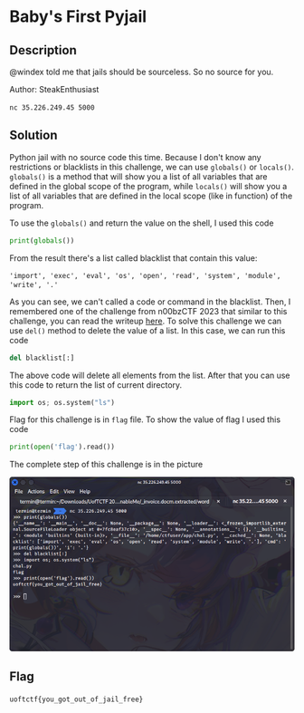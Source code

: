 # Baby's First Pyjail

## Description
@windex told me that jails should be sourceless. So no source for you.

Author: SteakEnthusiast

`nc 35.226.249.45 5000` 

## Solution
Python jail with no source code this time. Because I don't know any restrictions or blacklists in this challenge, we can use `globals()` or `locals()`. `globals()` is a method that will show you a list of all variables that are defined in the global scope of the program, while `locals()` will show you a list of all variables that are defined in the local scope (like in function) of the program.

To use the `globals()` and return the value on the shell, I used this code

```py
print(globals())
```

From the result there's a list called blacklist that contain this value:

```
'import', 'exec', 'eval', 'os', 'open', 'read', 'system', 'module', 'write', '.'
```

As you can see, we can't called a code or command in the blacklist. Then, I remembered one of the challenge from n00bzCTF 2023 that similar to this challenge, you can read the writeup [here](../../../../2023/n00bzCTF/Misc/Big%20Blacklist/README.md). To solve this challenge we can use `del()` method to delete the value of a list. In this case, we can run this code

```py
del blacklist[:]
```

The above code will delete all elements from the list. After that you can use this code to return the list of current directory.

```py
import os; os.system("ls")
```

Flag for this challenge is in `flag` file. To show the value of flag I used this code

```py
print(open('flag').read())
```

The complete step of this challenge is in the picture

![Proof of Concept](./poc.png)

## Flag
`uoftctf{you_got_out_of_jail_free}`